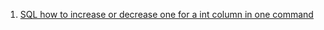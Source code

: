  1. [SQL how to increase or decrease one for a int column in one command](https://stackoverflow.com/questions/973380/sql-how-to-increase-or-decrease-one-for-a-int-column-in-one-command)
